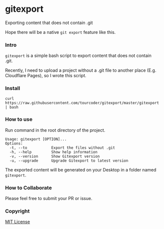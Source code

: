 # gitexport

Exporting content that does not contain .git 

Hope there will be a native `git export` feature like this.

### Intro

`gitexport` is a simple bash script to export content that does not contain .git.

Recently, I need to upload a project without a .git file to another place (E.g. Cloudflare Pages), so I wrote this script.

### Install

```
curl https://raw.githubusercontent.com/tourcoder/gitexport/master/gitexport | bash
```

### How to use

Run command in the root directory of the project.

```
Usage: gitexport [OPTION]...
Options:
  -t, --to           Export the files without .git
  -h, --help         Show help information
  -v, --version      Show Gitexport version
  -u, --upgrade      Upgrade Gitexport to latest version
```

The exported content will be generated on your Desktop in a folder named `gitexport`.

### How to Collaborate

Please feel free to submit your PR or issue.

### Copyright

[MIT License](LICENSE)

